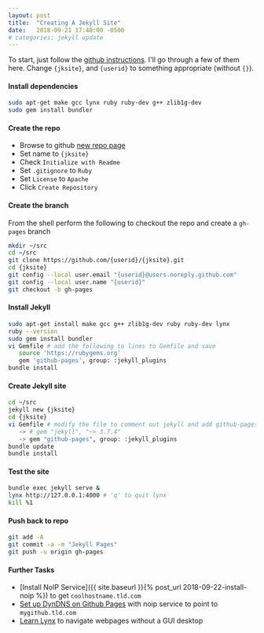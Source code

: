 ```yaml
---
layout: post
title:  "Creating A Jekyll Site"
date:   2018-09-21 17:40:00 -0500
# categories: jekyll update
---
```


To start, just follow the [github instructions](https://help.github.com/articles/setting-up-your-github-pages-site-locally-with-jekyll/).  I'll go through a few of them here.  Change `{jksite}`, and `{userid}` to something appropriate (without `{}`). 

#### Install dependencies

```bash
sudo apt-get make gcc lynx ruby ruby-dev g++ zlib1g-dev
sudo gem install bundler
```

#### Create the repo

* Browse to github [new repo page](https://github.com/new)
* Set name to `{jksite}`
* Check `Initialize with Readme`
* Set `.gitignore` to `Ruby`
* Set `License` to `Apache`
* Click `Create Repository`

#### Create the branch

From the shell perform the following to checkout the repo and create a `gh-pages` branch
```bash
mkdir ~/src
cd ~/src
git clone https://github.com/{userid}/{jksite}.git
cd {jksite}
git config --local user.email "{userid}@users.noreply.github.com"
git config --local user.name "{userid}"
git checkout -b gh-pages
```

#### Install Jekyll
```bash
sudo apt-get install make gcc g++ zlib1g-dev ruby ruby-dev lynx
ruby --version
sudo gem install bundler
vi Gemfile # add the following to lines to Gemfile and save
   source 'https://rubygems.org'
   gem 'github-pages', group: :jekyll_plugins
bundle install
```

#### Create Jekyll site
```bash
cd ~/src
jekyll new {jksite}
cd {jksite}
vi Gemfile # modify the file to comment out jekyll and add github-pages 
   -> # gem "jekyll", "~> 3.7.4"
   -> gem "github-pages", group: :jekyll_plugins
bundle update
bundle install
```

#### Test the site
```bash
bundle exec jekyll serve &
lynx http://127.0.0.1:4000 # 'q' to quit lynx
kill %1
```

#### Push back to repo
```bash
git add -A
git commit -a -m "Jekyll Pages"
git push -u origin gh-pages
```

#### Further Tasks

* [Install NoIP Service]({{ site.baseurl }}{% post_url 2018-09-22-install-noip %}) to get `coolhostname.tld.com`
* [Set up DynDNS on Github Pages](https://help.github.com/articles/troubleshooting-custom-domains/) with noip service to point to `mygithub.tld.com`
* [Learn Lynx](https://www.addictivetips.com/ubuntu-linux-tips/install-and-use-lynx-on-ubuntu/) to navigate webpages without a GUI desktop 
